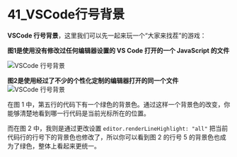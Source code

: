 # 41_VSCode行号背景

**VSCode 行号背景**，这里我们可以先一起来玩一个“大家来找茬”的游戏：

**图1是使用没有修改过任何编辑器设置的 VS Code 打开的一个 JavaScript 的文件**

![VSCode 行号背景](https://img.geek-docs.com/vscode/tutorials/optimized-editor-original.png)

**图2是使用经过了不少的个性化定制的编辑器打开的同一个文件**
![VSCode 行号背景](https://img.geek-docs.com/vscode/tutorials/optimized-editor-after.png)

在图 1 中，第五行的代码下有一个绿色的背景色。通过这样一个背景色的改变，你能够清楚地看到哪一行代码是当前光标所在的位置。

而在图 2 中，我则是通过更改设置 `editor.renderLineHighlight: "all"` 把当前代码行的行号下的背景色也修改了，所以你可以看到图 2 的行号 5 的背景色也成为了绿色，整体上看起来更统一。